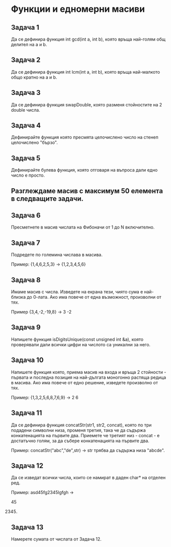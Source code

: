 # Функции и едномерни масиви

## Задача 1 
Да се дефинира функция int gcd(int a, int b), която връща най-голям общ делител на а и b.

## Задача 2 
Да се дефинира функция int lcm(int a, int b), която връща най-малкото общо кратно на а и b.

## Задача 3 
Да се дефинира функция swapDouble, която разменя стойностите на 2 double числа. 

## Задача 4 
Дефинирайте функция която пресмята целочислено число на стенеп целочислено "бързо".

## Задача 5 
Дефинирайте булева функция, която отговаря на въпроса дали едно число е просто.

## Разглеждаме масив с максимум 50 елемента в следващите задачи.

## Задача 6 
Пресметнете в масив числата на Фибоначи от 1 до N включително.

## Задача 7 
Подредете по големина числава в масива. 

Пример: {1,4,6,2,5,3} -> {1,2,3,4,5,6}

## Задача 8 
Имаме масив с числа. Изведете на екрана тези, чиято сума е най-близка до 0-лата. Ако има повече от една възможност, произволни от тях. 

Пример {3,4,-2,-19,8} -> 3 -2

## Задача 9 
Напишете функция isDigitsUnique(const unsigned int &a), която проверявали дали всички цифри на числото са уникални за него.

## Задача 10 
Напишете функция която, приема масив на входа и връща 2 стойности - първата и последна позиция на най-дългата моногонно растяща редица в масива. Ако има повече от едно решение, изведете произволно от тях. 

Пример: {1,3,2,5,6,8,7,6,9} -> 2 6 

## Задача 11 
Да се дефинира функция concatStr(str1, str2, concat), която по три подадени символни низа, променя третия, така че да съдържа конкатенацията на първите два. Приемете че третият низ - concat - е достатъчно голям, за да събере конкатенацията на първите два. 

Пример: concatStr("abc","de",str) -> str трябва да съдържа низа "abcde".

## Задача 12 
Да се изведат всички числа, които се намират в даден char* на отделен ред. 

Пример: asd45fg2345lgfgh -> 

45

2345.

## Задача 13 
Намерете сумата от числата от Задача 12.

